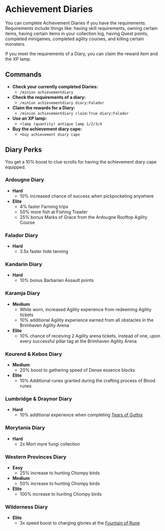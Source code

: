 # Achievement Diaries

You can complete Achievement Diaries if you have the requirements. Requirements include things like: having skill requirements, owning certain items, having certain items in your collection log, having Quest points, completed minigames, completed agility courses, and killing certain monsters.

If you meet the requirements of a Diary, you can claim the reward item and the XP lamp.

## Commands

* **Check your currently completed Diaries:**
  * `/minion achievementdiary`
* **Check the requirements of a diary:**
  * `/minion achievementdiary diary:Falador`
* **Claim the rewards for a Diary:**
  * `/minion achievementdiary claim:True diary:Falador`
* **Use an XP lamp:**
  * `+lamp (quantity) antique lamp 1/2/3/4`
* **Buy the achievement diary cape:**
  * `+buy achievement diary cape`

## Diary Perks

You get a 10% boost to clue scrolls for having the achievement diary cape equipped.

### Ardougne Diary

* **Hard**
  * 10% increased chance of success when pickpocketing anywhere
* **Elite**
  * 4% faster Farming trips
  * 50% more fish at Fishing Trawler
  * 25% bonus Marks of Grace from the Ardougne Rooftop Agility Course

### Falador Diary

* **Hard**
  * 3.5x faster hide tanning

### Kandarin Diary

* **Hard**
  * 10% bonus Barbarian Assault points

### Karamja Diary

* **Medium**
  * While worn, increased Agility experience from redeeming Agility tickets
  * 10% additional Agility experience earned from all obstacles in the Brimhaven Agility Arena
* **Elite**
  * 10% chance of receiving 2 Agility arena tickets, instead of one, upon every successful pillar tag at the Brimhaven Agility Arena

### Kourend & Kebos Diary

* **Medium**
  * 20% boost to gathering speed of Dense essence blocks
* **Elite**
  * 10% Additional runes granted during the crafting process of Blood runes

### Lumbridge & Draynor Diary

* **Hard**
  * 10% additional experience when completing [Tears of Guthix](https://wiki.oldschool.gg/miscellaneous/tears-of-guthix)

### Morytania Diary

* **Hard**
  * 2x Mort myre fungi collection

### Western Provinces Diary

* **Easy**
  * 25% increase to hunting Chompy birds
* **Medium**
  * 50% increase to hunting Chompy birds
* **Elite**
  * 100% increase to hunting Chompy birds

### Wilderness Diary

* **Elite**
  * 3x speed boost to charging glories at the [Fountain of Rune](https://wiki.oldschool.gg/skills/magic/fountain-of-rune)
